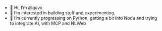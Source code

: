 - 👋 Hi, I’m @gcvx
- 👀 I’m interested in building stuff and experimenting.
- 🌱 I’m currently progressing on Python, getting a bit into Node and trying to integrate AI, with MCP and NLWeb



<!---
gcvx/gcvx is a ✨ special ✨ repository because its `README.md` (this file) appears on your GitHub profile.
You can click the Preview link to take a look at your changes.
--->
